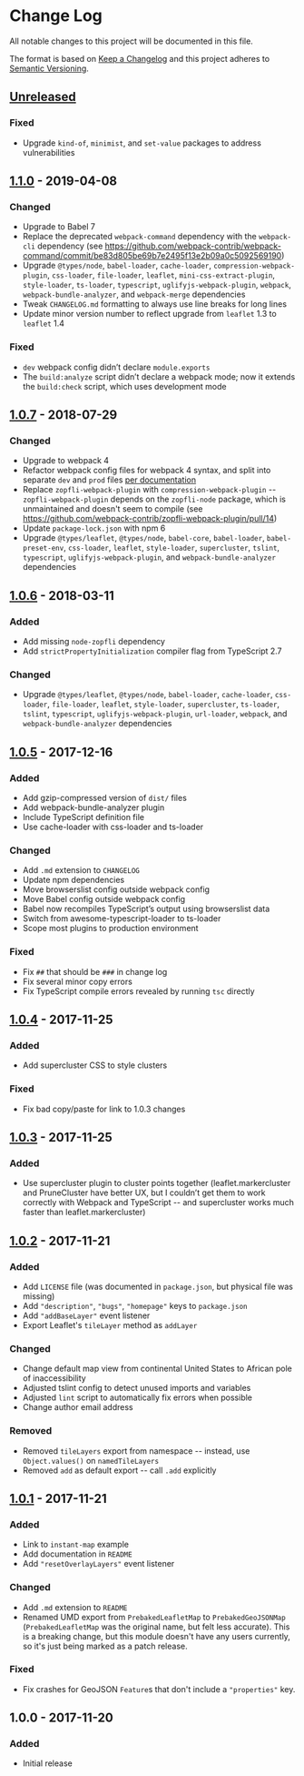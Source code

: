 # Change Log
All notable changes to this project will be documented in this file.

The format is based on [Keep a Changelog](http://keepachangelog.com/)
and this project adheres to [Semantic Versioning](http://semver.org/).

## [Unreleased]
### Fixed
- Upgrade `kind-of`, `minimist`, and `set-value` packages to address vulnerabilities

## [1.1.0] - 2019-04-08
### Changed
- Upgrade to Babel 7
- Replace the deprecated `webpack-command` dependency with the `webpack-cli`
  dependency (see
  https://github.com/webpack-contrib/webpack-command/commit/be83d805be69b7e2495f13e2b09a0c5092569190)
- Upgrade `@types/node`, `babel-loader`, `cache-loader`,
  `compression-webpack-plugin`, `css-loader`, `file-loader`, `leaflet`,
  `mini-css-extract-plugin`, `style-loader`, `ts-loader`, `typescript`,
  `uglifyjs-webpack-plugin`, `webpack`, `webpack-bundle-analyzer`, and
  `webpack-merge` dependencies
- Tweak `CHANGELOG.md` formatting to always use line breaks for long lines
- Update minor version number to reflect upgrade from `leaflet` 1.3 to
  `leaflet` 1.4

### Fixed
- `dev` webpack config didn’t declare `module.exports`
- The `build:analyze` script didn’t declare a webpack mode; now it extends the
  `build:check` script, which uses development mode

## [1.0.7] - 2018-07-29
### Changed
- Upgrade to webpack 4
- Refactor webpack config files for webpack 4 syntax, and split into separate
  `dev` and `prod` files
  [per documentation](https://webpack.js.org/guides/production/#specify-the-mode)
- Replace `zopfli-webpack-plugin` with `compression-webpack-plugin` --
  `zopfli-webpack-plugin` depends on the `zopfli-node` package, which is
  unmaintained and doesn't seem to compile (see
  https://github.com/webpack-contrib/zopfli-webpack-plugin/pull/14)
- Update `package-lock.json` with npm 6
- Upgrade `@types/leaflet`, `@types/node`, `babel-core`, `babel-loader`,
  `babel-preset-env`, `css-loader`, `leaflet`, `style-loader`, `supercluster`,
  `tslint`, `typescript`, `uglifyjs-webpack-plugin`, and
  `webpack-bundle-analyzer` dependencies

## [1.0.6] - 2018-03-11
### Added
- Add missing `node-zopfli` dependency
- Add `strictPropertyInitialization` compiler flag from TypeScript 2.7

### Changed
- Upgrade `@types/leaflet`, `@types/node`, `babel-loader`, `cache-loader`,
  `css-loader`, `file-loader`, `leaflet`, `style-loader`, `supercluster`,
  `ts-loader`, `tslint`, `typescript`, `uglifyjs-webpack-plugin`, `url-loader`,
  `webpack`, and `webpack-bundle-analyzer` dependencies

## [1.0.5] - 2017-12-16
### Added
- Add gzip-compressed version of `dist/` files
- Add webpack-bundle-analyzer plugin
- Include TypeScript definition file
- Use cache-loader with css-loader and ts-loader

### Changed
- Add `.md` extension to `CHANGELOG`
- Update npm dependencies
- Move browserslist config outside webpack config
- Move Babel config outside webpack config
- Babel now recompiles TypeScript’s output using browserslist data
- Switch from awesome-typescript-loader to ts-loader
- Scope most plugins to production environment

### Fixed
- Fix `##` that should be `###` in change log
- Fix several minor copy errors
- Fix TypeScript compile errors revealed by running `tsc` directly

## [1.0.4] - 2017-11-25
### Added
- Add supercluster CSS to style clusters

### Fixed
- Fix bad copy/paste for link to 1.0.3 changes

## [1.0.3] - 2017-11-25
### Added
- Use supercluster plugin to cluster points together (leaflet.markercluster and
  PruneCluster have better UX, but I couldn’t get them to work correctly with
  Webpack and TypeScript -- and supercluster works much faster than
  leaflet.markercluster)

## [1.0.2] - 2017-11-21
### Added
- Add `LICENSE` file (was documented in `package.json`, but physical file was
  missing)
- Add `"description"`, `"bugs"`, `"homepage"` keys to `package.json`
- Add `"addBaseLayer"` event listener
- Export Leaflet's `tileLayer` method as `addLayer`

### Changed
- Change default map view from continental United States to African pole of
  inaccessibility
- Adjusted tslint config to detect unused imports and variables
- Adjusted `lint` script to automatically fix errors when possible
- Change author email address

### Removed
- Removed `tileLayers` export from namespace -- instead, use `Object.values()`
  on `namedTileLayers`
- Removed `add` as default export -- call `.add` explicitly

## [1.0.1] - 2017-11-21
### Added
- Link to `instant-map` example
- Add documentation in `README`
- Add `"resetOverlayLayers"` event listener

### Changed
- Add `.md` extension to `README`
- Renamed UMD export from `PrebakedLeafletMap` to `PrebakedGeoJSONMap`
  (`PrebakedLeafletMap` was the original name, but felt less accurate).
  This is a breaking change, but this module doesn't have any users currently,
  so it's just being marked as a patch release.

### Fixed
- Fix crashes for GeoJSON `Feature`s that don't include a `"properties"` key.

## 1.0.0 - 2017-11-20
### Added
- Initial release

[Unreleased]: https://github.com/stilist/prebaked-geojson-map/compare/v1.1.0...master
[1.1.0]: https://github.com/stilist/prebaked-geojson-map/compare/v1.0.7...1.1.0
[1.0.7]: https://github.com/stilist/prebaked-geojson-map/compare/v1.0.6...v1.0.7
[1.0.6]: https://github.com/stilist/prebaked-geojson-map/compare/v1.0.5...v1.0.6
[1.0.5]: https://github.com/stilist/prebaked-geojson-map/compare/v1.0.4...v1.0.5
[1.0.4]: https://github.com/stilist/prebaked-geojson-map/compare/v1.0.3...v1.0.4
[1.0.3]: https://github.com/stilist/prebaked-geojson-map/compare/v1.0.2...v1.0.3
[1.0.2]: https://github.com/stilist/prebaked-geojson-map/compare/v1.0.1...v1.0.2
[1.0.1]: https://github.com/stilist/prebaked-geojson-map/compare/v1.0.0...v1.0.1
